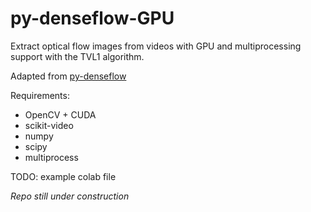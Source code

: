 # py-denseflow-GPU
Extract optical flow images from videos with GPU and multiprocessing support with the TVL1 algorithm.

Adapted from [py-denseflow](https://github.com/qijiezhao/py-denseflow)

Requirements:
- OpenCV + CUDA
- scikit-video
- numpy
- scipy
- multiprocess

TODO:
example colab file

*Repo still under construction*

